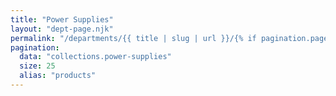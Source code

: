 ```yaml
---
title: "Power Supplies"
layout: "dept-page.njk"
permalink: "/departments/{{ title | slug | url }}/{% if pagination.pageNumber > 0 %}{{pagination.pageNumber | plus: 1 }}/{% endif %}"
pagination:
  data: "collections.power-supplies"
  size: 25
  alias: "products"
---
```



